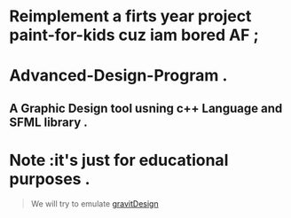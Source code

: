 # Reimplement a firts year project paint-for-kids cuz iam bored AF ;
# Advanced-Design-Program .
## A Graphic Design tool usning c++ Language and SFML library .
# Note :it's just for educational purposes .
> We will try to emulate [gravitDesign](https://designer.gravit.io/)
